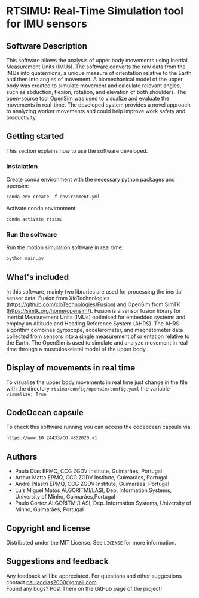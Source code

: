 # RTSIMU: Real-Time Simulation tool for IMU sensors


## Software Description

This software allows the analysis of upper body movements using Inertial Measurement Units (IMUs). The software converts the raw data from the IMUs into quaternions, a unique measure of orientation relative to the Earth, and then into angles of movement. A biomechanical model of the upper body was created to simulate movement and calculate relevant angles, such as abduction, flexion, rotation, and elevation of both shoulders. The open-source tool OpenSim was used to visualize and evaluate the movements in real-time. The developed system provides a novel approach to analyzing worker movements and could help improve work safety and productivity.


## Getting started

This section explains how to use the software developed.

### Instalation

Create conda environment with the necessary python packages and opensim:

```python
conda env create -f environment.yml
```

Activate conda environment:

```python
conda activate rtsimu
```
### Run the software

Run the motion simulation software in real time:

```python
python main.py
```


## What's included

In this software, mainly two libraries are used for processing the inertial sensor data: Fusion from XioTechnologies (https://github.com/xioTechnologies/Fusion) and OpenSim from SimTK (https://simtk.org/home/opensim/). Fusion is a sensor fusion library for Inertial Measurement Units (IMUs) optimised for embedded systems and employ an Altitude and Heading Reference System (AHRS). The AHRS algorithm combines gyroscope, accelerometer, and magnetometer data collected from sensors into a single measurement of orientation relative to the Earth. The OpenSim is used to simulate and analyze movement in real-time through a musculoskeletal model of the upper body.

## Display of movements in real time

To visualize the upper body movements in real time just change in the file with the directory `rtsimu/config/opensim/config.yaml` the variable `visualize: True`

## CodeOcean capsule

To check this software running you can access the codeocean capsule via: 

``` cmd
https://www.10.24433/CO.4852020.v1
```


## Authors

- Paula Dias EPMQ, CCG ZGDV Institute, Guimarães, Portugal<br/>
- Arthur Matta EPMQ, CCG ZGDV Institute, Guimarães, Portugal<br/>
- André Pilastri EPMQ, CCG ZGDV Institute, Guimarães, Portugal<br/>
- Luís Miguel Matos ALGORITMI/LASI, Dep. Information Systems, University of Minho, Guimarães,Portugal <br/>
- Paulo Cortez ALGORITMI/LASI, Dep. Information Systems, University of Minho, Guimarães, Portugal <br/>


## Copyright and license

Distributed under the MIT License. See `LICENSE` for more information.


## Suggestions and feedback

Any feedback will be appreciated.
For questions and other suggestions contact paulacdias2000@gmail.com <br/>
Found any bugs? Post Them on the GitHub page of the project!


